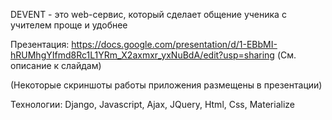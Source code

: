 DEVENT - это web-сервис, который сделает общение ученика с учителем проще и удобнее

Презентация: https://docs.google.com/presentation/d/1-EBbMI-hRUMhgYIfmd8Rc1L1YRm_X2axmxr_yxNuBdA/edit?usp=sharing (См. описание к слайдам)

(Некоторые скриншоты работы приложения размещены в презентации)

Технологии: 
Django, Javascript, Ajax, JQuery, Html, Css, Materialize 
